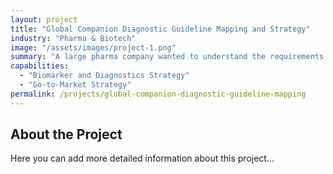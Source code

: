```yaml
---
layout: project
title: "Global Companion Diagnostic Guideline Mapping and Strategy"
industry: "Pharma & Biotech"
image: "/assets/images/project-1.png"
summary: "A large pharma company wanted to understand the requirements to ensure that their novel CDx was included in diagnostic guidelines globally."
capabilities:
  - "Biomarker and Diagnostics Strategy"
  - "Go-to-Market Strategy"
permalink: /projects/global-companion-diagnostic-guideline-mapping
---
```


## About the Project
Here you can add more detailed information about this project...
